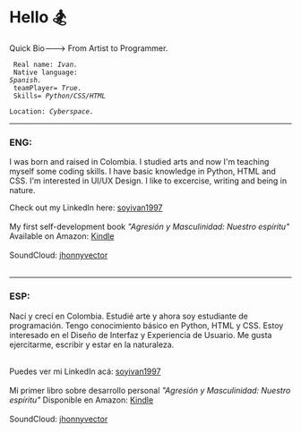 <!DOCTYPE html>
<html>
  <h1 style="text-align"> Hello &#127938;</h1>
  
  Quick Bio---> From Artist to Programmer. 
  
  <code> Real name: *Ivan.* </code> <br>
  <code> Native language: *Spanish.* </code> <br>
  <code> teamPlayer= *True.* </code> <br> 
  <code> Skills= *Python/CSS/HTML* </code> <br>
  <code> Location: *Cyberspace.* </code> <br>
  
  <hr shade size="4" widht="50%" align="center" />  
  
  <h3> ENG: </h3>
  
  I was born and raised in Colombia. I studied arts and now I'm teaching myself some coding skills. I have basic knowledge in Python, HTML and CSS. I'm interested in UI/UX Design. I like to excercise, writing and being in nature. <br>
  
  Check out my LinkedIn here: <a href=https://www.linkedin.com/in/soyivan1997>soyivan1997</a> <br> <br>
  My first self-development book *"Agresión y Masculinidad: Nuestro espíritu"* Available on Amazon: <a href= https://www.amazon.com/dp/B09WPSHWRD>Kindle</a> <br> <br>
  SoundCloud: <a href=https://soundcloud.com/jhonnyvector>jhonnyvector</a> <br> <br>
 
  <hr shade size="4" widht="50%" align="center" /> 
  
  <h3> ESP: </h3>
  
  Nací y crecí en Colombia. Estudié arte y ahora soy estudiante de programación. Tengo conocimiento básico en Python, HTML y CSS. Estoy interesado en el Diseño de Interfaz y Experiencia de Usuario. Me gusta ejercitarme, escribir y estar en la naturaleza. <br> <br> 
  
  Puedes ver mi LinkedIn acá: <a href=https://www.linkedin.com/in/soyivan1997>soyivan1997</a> <br> <br>
  Mi primer libro sobre desarrollo personal *"Agresión y Masculinidad: Nuestro espíritu"* Disponible en Amazon: <a href= https://www.amazon.com/dp/B09WPSHWRD>Kindle</a> <br> <br>
  SoundCloud: <a href=https://soundcloud.com/jhonnyvector>jhonnyvector</a> <br>
 </html> 
